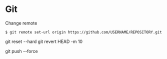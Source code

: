 # Git

Change remote
```
$ git remote set-url origin https://github.com/USERNAME/REPOSITORY.git
```

git reset --hard
git revert HEAD -m 10

git push --force

